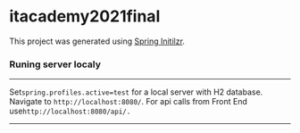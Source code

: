 # itacademy2021final

This project was generated using [Spring Initilzr](https://start.spring.io/).

### Runing server localy

---

Set`spring.profiles.active=test` for a local server with H2 database. Navigate to `http://localhost:8080/`. For api calls from Front End use`http://localhost:8080/api/.`

---
